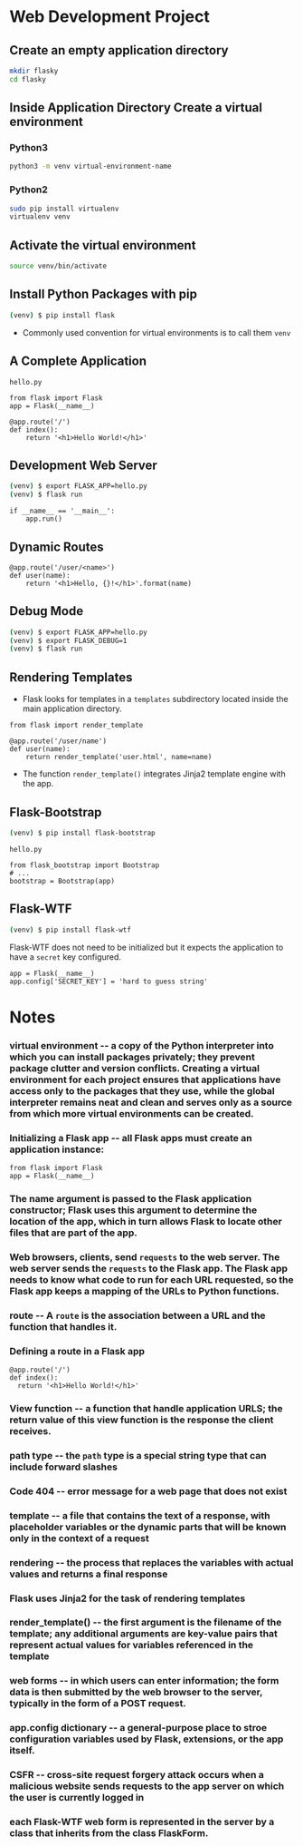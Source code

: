 # Web Development Project

## Create an empty application directory
```bash
mkdir flasky
cd flasky
```

## Inside Application Directory Create a virtual environment

### Python3 
```bash
python3 -m venv virtual-environment-name
```
### Python2
```bash
sudo pip install virtualenv
virtualenv venv
```

## Activate the virtual environment
```bash
source venv/bin/activate
```

## Install Python Packages with pip
```bash
(venv) $ pip install flask
```
- Commonly used convention for virtual environments is to call them ```venv```

## A Complete Application

```hello.py```
```python3
from flask import Flask
app = Flask(__name__)

@app.route('/')
def index():
    return '<h1>Hello World!</h1>'
```

## Development Web Server

```bash
(venv) $ export FLASK_APP=hello.py
(venv) $ flask run
```

```python3
if __name__ == '__main__':
    app.run()
```

## Dynamic Routes
```python3
@app.route('/user/<name>')
def user(name):
    return '<h1>Hello, {}!</h1>'.format(name)
```

## Debug Mode
```bash
(venv) $ export FLASK_APP=hello.py
(venv) $ export FLASK_DEBUG=1
(venv) $ flask run
```

## Rendering Templates

- Flask looks for templates in a ```templates``` subdirectory located inside the main application directory.

```python3
from flask import render_template
```

```python3
@app.route('/user/name')
def user(name):
    return render_template('user.html', name=name)
```

- The function ```render_template()``` integrates Jinja2 template engine with the app. 


## Flask-Bootstrap

```bash
(venv) $ pip install flask-bootstrap
```

```hello.py```
```python3
from flask_bootstrap import Bootstrap
# ...
bootstrap = Bootstrap(app)
```

## Flask-WTF

```bash
(venv) $ pip install flask-wtf
```

Flask-WTF does not need to be initialized but it expects the application to have a ```secret``` key configured.

```python3
app = Flask(__name__)
app.config['SECRET_KEY'] = 'hard to guess string'
```

# Notes

### virtual environment -- a copy of the Python interpreter into which you can install packages privately; they prevent package clutter and version conflicts.  Creating a virtual environment for each project ensures that applications have access only to the packages that they use, while the global interpreter remains neat and clean and serves only as a source from which more virtual environments can be created.

### Initializing a Flask app -- all Flask apps must create an application instance:
```python3
from flask import Flask
app = Flask(__name__)
```

### The __name__ argument is passed to the Flask application constructor; Flask uses this argument to determine the location of the app, which in turn allows Flask to locate other files that are part of the app.

### Web browsers, clients, send ```requests``` to the web server.  The web server sends the ```requests``` to the Flask app.  The Flask app needs to know what code to run  for each URL requested, so the Flask app keeps a mapping of the URLs to Python functions.

### route -- A ```route``` is the association between a URL and the function that handles it.

### Defining a route in a Flask app
```python3
@app.route('/')
def index():
  return '<h1>Hello World!</h1>'
```

### View function -- a function that handle application URLS; the return value of this view function is the response the client receives.

### path type -- the ```path``` type is a special string type that can include forward slashes

### Code 404 -- error message for a web page that does not exist

### template -- a file that contains the text of a response, with placeholder variables or the dynamic parts that will be known only in the context of a request

### rendering -- the process that replaces the variables with actual values and returns a final response 

### Flask uses Jinja2 for the task of rendering templates

### render_template() -- the first argument is the filename of the template; any additional arguments are key-value pairs that represent actual values for variables referenced in the template

### web forms -- in which users can enter information; the form data is then submitted by the web browser to the server, typically in the form of a POST request.

### app.config dictionary -- a general-purpose place to stroe configuration variables used by Flask, extensions, or the app itself.

### CSFR -- cross-site request forgery attack occurs when a malicious website sends requests to the app server on which the user is currently logged in

### each Flask-WTF web form is represented in the server by a class that inherits from the class FlaskForm.  